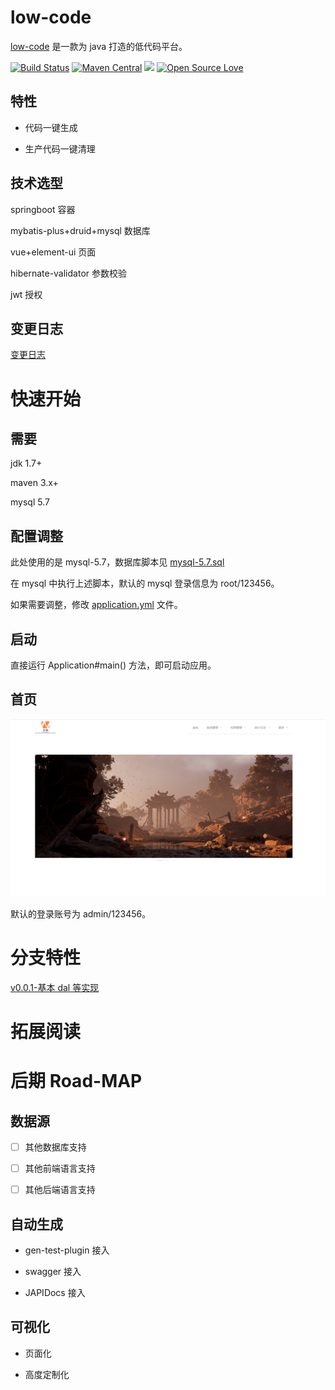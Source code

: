 # low-code

[low-code](https://github.com/houbb/low-code) 是一款为 java 打造的低代码平台。

[![Build Status](https://travis-ci.com/houbb/low-code.svg?branch=master)](https://travis-ci.com/houbb/low-code)
[![Maven Central](https://maven-badges.herokuapp.com/maven-central/com.github.houbb/low-code/badge.svg)](http://mvnrepository.com/artifact/com.github.houbb/low-code)
[![](https://img.shields.io/badge/license-Apache2-FF0080.svg)](https://github.com/houbb/low-code/blob/master/LICENSE.txt)
[![Open Source Love](https://badges.frapsoft.com/os/v2/open-source.svg?v=103)](https://github.com/houbb/low-code)

## 特性

- 代码一键生成

- 生产代码一键清理

## 技术选型

springboot 容器

mybatis-plus+druid+mysql 数据库

vue+element-ui 页面

hibernate-validator 参数校验

jwt 授权

## 变更日志

[变更日志](CHANGELOG.md)

# 快速开始

## 需要

jdk 1.7+

maven 3.x+

mysql 5.7

## 配置调整

此处使用的是 mysql-5.7，数据库脚本见 [mysql-5.7.sql](https://github.com/houbb/low-code/blob/master/low-code-dal/src/main/resources/sql/mysql-5.7.sql)

在 mysql 中执行上述脚本，默认的 mysql 登录信息为 root/123456。

如果需要调整，修改 [application.yml](https://github.com/houbb/low-code/blob/master/low-code-web/src/main/resources/application.yml) 文件。

## 启动

直接运行 Application#main() 方法，即可启动应用。

## 首页

![登录页面](index.png)

默认的登录账号为 admin/123456。

# 分支特性

[v0.0.1-基本 dal 等实现]()

# 拓展阅读

# 后期 Road-MAP

## 数据源

- [ ] 其他数据库支持

- [ ] 其他前端语言支持

- [ ] 其他后端语言支持

## 自动生成

- gen-test-plugin 接入

- swagger 接入

- JAPIDocs 接入

## 可视化

- 页面化

- 高度定制化